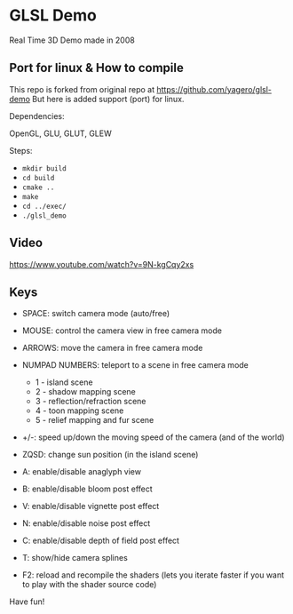 GLSL Demo
=========

Real Time 3D Demo made in 2008

Port for linux & How to compile
-----
This repo is forked from original repo at
https://github.com/yagero/glsl-demo
But here is added support (port) for linux.

Dependencies:

OpenGL, GLU, GLUT, GLEW

Steps:

* `mkdir build`
* `cd build`
* `cmake ..`
* `make`
* `cd ../exec/`
* `./glsl_demo`


Video
-----

https://www.youtube.com/watch?v=9N-kgCqy2xs


Keys
----

* SPACE:  switch camera mode (auto/free)
* MOUSE:  control the camera view in free camera mode
* ARROWS: move the camera in free camera mode
* NUMPAD NUMBERS: teleport to a scene in free camera mode
	* 1 - island scene
	* 2 - shadow mapping scene
	* 3 - reflection/refraction scene
	* 4 - toon mapping scene
	* 5 - relief mapping and fur scene

* +/-:   speed up/down the moving speed of the camera (and of the world)

* ZQSD:  change sun position (in the island scene)

* A:     enable/disable anaglyph view
* B:     enable/disable bloom post effect
* V:     enable/disable vignette post effect
* N:     enable/disable noise post effect
* C:     enable/disable depth of field post effect
* T:     show/hide camera splines

* F2:    reload and recompile the shaders (lets you iterate faster if you want to play with the shader source code)

Have fun!
